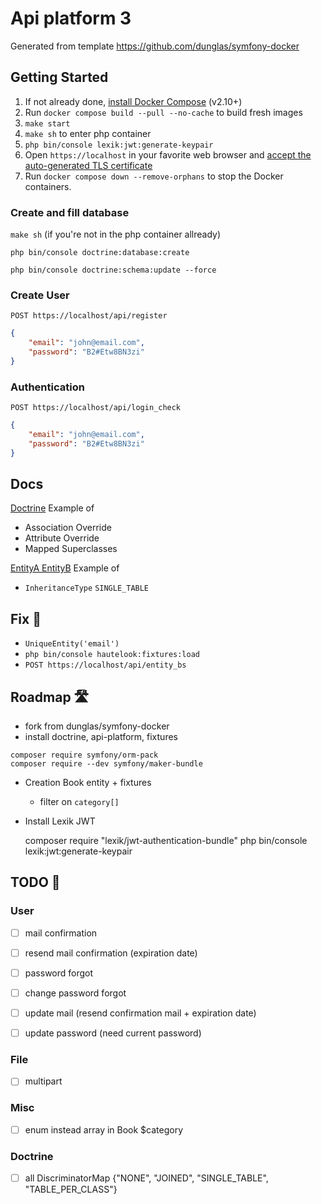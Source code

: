 # Api platform 3

Generated from template https://github.com/dunglas/symfony-docker

## Getting Started

1. If not already done, [install Docker Compose](https://docs.docker.com/compose/install/) (v2.10+)
2. Run `docker compose build --pull --no-cache` to build fresh images
3. `make start`
4. `make sh` to enter php container
5. `php bin/console lexik:jwt:generate-keypair`
6. Open `https://localhost` in your favorite web browser and [accept the auto-generated TLS certificate](https://stackoverflow.com/a/15076602/1352334)
7. Run `docker compose down --remove-orphans` to stop the Docker containers.

### Create and fill database

`make sh` (if you're not in the php container allready) 

`php bin/console doctrine:database:create`

`php bin/console doctrine:schema:update --force`

### Create User

`POST https://localhost/api/register`

```json
{
    "email": "john@email.com",
    "password": "B2#Etw8BN3zi"
}
```

### Authentication

`POST https://localhost/api/login_check`

```json
{
    "email": "john@email.com",
    "password": "B2#Etw8BN3zi"
}
```

## Docs

[Doctrine](docs/Doctrine/index.md) Example of
- Association Override
- Attribute Override
- Mapped Superclasses

[EntityA EntityB](docs/EntityAB/index.md) Example of
- `InheritanceType` `SINGLE_TABLE`

## Fix 🔧

- `UniqueEntity('email')`
- `php bin/console hautelook:fixtures:load`
- `POST https://localhost/api/entity_bs`

## Roadmap 🛣️

- fork from dunglas/symfony-docker
- install doctrine, api-platform, fixtures

```shell
composer require symfony/orm-pack
composer require --dev symfony/maker-bundle
```    

- Creation Book entity + fixtures

    - filter on `category[]`

- Install Lexik JWT

    composer require "lexik/jwt-authentication-bundle"
    php bin/console lexik:jwt:generate-keypair


## TODO 📝

### User
- [ ] mail confirmation
- [ ] resend mail confirmation (expiration date)


- [ ] password forgot
- [ ] change password forgot


- [ ] update mail (resend confirmation mail + expiration date)
- [ ] update password (need current password)

### File

- [ ] multipart

### Misc
- [ ] enum instead array in Book $category

### Doctrine

- [ ] all DiscriminatorMap {"NONE", "JOINED", "SINGLE_TABLE", "TABLE_PER_CLASS"} 

